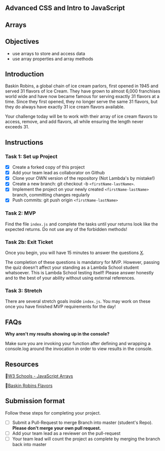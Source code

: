 ## Advanced CSS and Intro to JavaScript

## Arrays

## Objectives

- use arrays to store and access data
- use array properties and array methods

## Introduction

Baskin Robins, a global chain of ice cream parlors, first opened in 1945 and served 31 flavors of Ice Cream. They have grown to almost 6,000 franchises world wide and have now became famous for serving exactly 31 flavors at a time. Since they first opened, they no longer serve the same 31 flavors, but they do always have exactly 31 ice cream flavors available.

Your challenge today will be to work with their array of ice cream flavors to access, remove, and add flavors, all while ensuring the length never exceeds 31.

## Instructions

### Task 1: Set up Project

- [x] Create a forked copy of this project
- [x] Add your team lead as collaborator on Github
- [x] Clone your OWN version of the repository (Not Lambda's by mistake!)
- [x] Create a new branch: git checkout -b `<firstName-lastName>`.
- [X] Implement the project on your newly created `<firstName-lastName>` branch, committing changes regularly
- [X] Push commits: git push origin `<firstName-lastName>`

### Task 2: MVP

Find the file `index.js` and complete the tasks until your returns look like the expected returns. Do not use any of the forbidden methods!

### Task 2b: Exit Ticket
Once you begin, you will have 15 minutes to answer the questions [X](https://app.codesignal.com/public-test/38ztAXr6mzpDqSfXn/BGqHXsWCL8s6oB).


The completion of these questions is mandatory for MVP. However, passing the quiz doesn't affect your standing as a Lambda School student whatsoever. This is Lambda School testing itself! Please answer honestly and to the best of your ability without using external references.

### Task 3: Stretch

There are several stretch goals inside `index.js`. You may work on these once you have finished MVP requirements for the day!

## FAQs

**Why aren't my results showing up in the console?**

Make sure you are invoking your function after defining and wrapping a console.log around the invocation in order to view results in the console.

## Resources

🤝[W3 Schools - JavaScript Arrays](https://www.w3schools.com/js/js_arrays.asp)

🍦[Baskin Robins Flavors](https://simple.wikipedia.org/wiki/Baskin-Robbins)

## Submission format

Follow these steps for completing your project.

- [ ] Submit a Pull-Request to merge <firstName-lastName> Branch into master (student's  Repo). **Please don't merge your own pull request.**
- [ ] Add your team lead as a reviewer on the pull-request
- [ ] Your team lead will count the project as complete by merging the branch back into master

